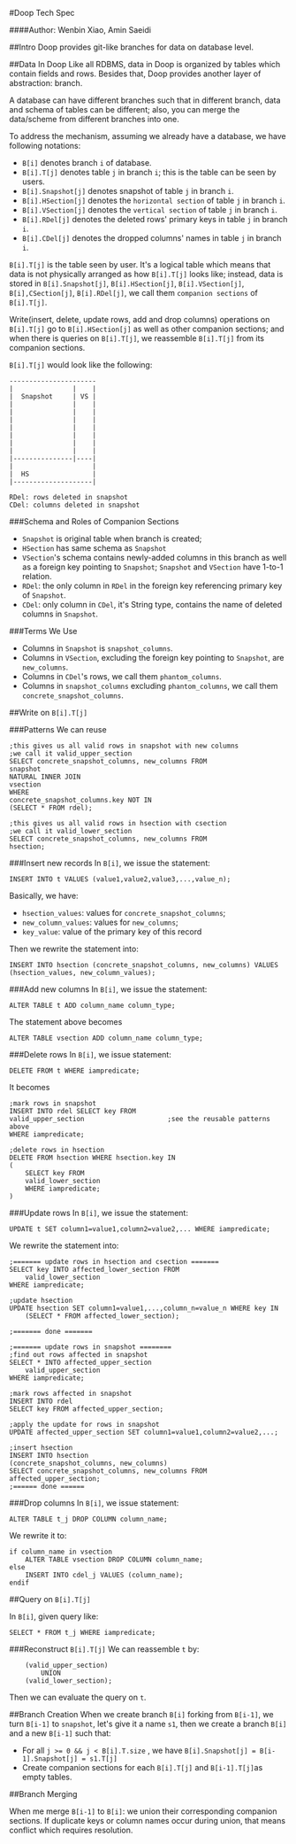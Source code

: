 #Doop Tech Spec

####Author: Wenbin Xiao, Amin Saeidi

##Intro
Doop provides git-like branches for data on database level.

##Data In Doop
Like all RDBMS, data in Doop is organized by tables which contain fields and rows. 
Besides that, Doop provides another layer of abstraction: branch.

A database can have different branches such that in different branch, 
data and schema of tables can be different; also, you can merge the data/scheme from different branches into one.

To address the mechanism, assuming we already have a database, we have following notations:

* `B[i]` denotes branch `i` of database.
* `B[i].T[j]` denotes table `j` in branch `i`; this is the table can be seen by users.
* `B[i].Snapshot[j]` denotes snapshot of table `j` in branch `i`.
* `B[i].HSection[j]` denotes the `horizontal section` of table `j` in branch `i`.
* `B[i].VSection[j]` denotes the `vertical section` of table `j` in branch `i`.
* `B[i].RDel[j]` denotes the deleted rows' primary keys in table `j` in branch `i`.
* `B[i].CDel[j]` denotes the dropped columns' names in table `j` in branch `i`.

`B[i].T[j]` is the table seen by user. It's a logical table which means that data is 
not physically arranged as how `B[i].T[j]` looks like; instead, data is 
stored in `B[i].Snapshot[j]`, `B[i].HSection[j]`, `B[i].VSection[j]`, `B[i],CSection[j]`, `B[i].RDel[j]`, 
we call them `companion sections` of `B[i].T[j]`. 

Write(insert, delete, update rows, add and drop columns) operations on `B[i].T[j]` go 
to `B[i].HSection[j]` as well as other companion sections; and when there is queries on `B[i].T[j]`, 
we reassemble `B[i].T[j]` from its companion sections. 

`B[i].T[j]` would look like the following:

    ----------------------
    |               |    |
    |  Snapshot     | VS |
    |               |    |
    |               |    |
    |               |    |
    |               |    |
    |               |    |
    |               |    |
    |               |    |
    |---------------|----|
    |                    |
    |  HS                |
    |--------------------|

    RDel: rows deleted in snapshot
    CDel: columns deleted in snapshot

###Schema and Roles of Companion Sections

* `Snapshot` is original table when branch is created;
* `HSection` has same schema as `Snapshot`
* `VSection`'s schema contains newly-added columns in this branch as well as a foreign key pointing to `Snapshot`; `Snapshot` and `VSection` have 1-to-1 relation.
* `RDel`: the only column in `RDel` in the foreign key referencing primary key of `Snapshot`.
* `CDel`: only column in `CDel`, it's String type, contains the name of deleted columns in `Snapshot`. 


###Terms We Use

* Columns in `Snapshot` is `snapshot_columns`.
* Columns in `VSection`, excluding the foreign key pointing to `Snapshot`, are `new_columns`.
* Columns in `CDel`'s rows, we call them `phantom_columns`.
* Columns in `snapshot_columns` excluding `phantom_columns`, we call them `concrete_snapshot_columns`.

##Write on `B[i].T[j]`

###Patterns We can reuse

    ;this gives us all valid rows in snapshot with new columns
    ;we call it valid_upper_section
    SELECT concrete_snapshot_columns, new_columns FROM 
    snapshot 
    NATURAL INNER JOIN 
    vsection
    WHERE 
    concrete_snapshot_columns.key NOT IN
    (SELECT * FROM rdel);

    ;this gives us all valid rows in hsection with csection
    ;we call it valid_lower_section
    SELECT concrete_snapshot_columns, new_columns FROM
    hsection;

###Insert new records
In `B[i]`, we issue the statement: 

    INSERT INTO t VALUES (value1,value2,value3,...,value_n);

Basically, we have:

* `hsection_values`: values for `concrete_snapshot_columns`;
* `new_column_values`: values for `new_columns`;
* `key_value`: value of the primary key of this record 

Then we rewrite the statement into:
        
    INSERT INTO hsection (concrete_snapshot_columns, new_columns) VALUES (hsection_values, new_column_values);

###Add new columns
In `B[i]`, we issue the statement:
    
    ALTER TABLE t ADD column_name column_type;

The statement above becomes

    ALTER TABLE vsection ADD column_name column_type;

###Delete rows
In `B[i]`, we issue statement:

    DELETE FROM t WHERE iampredicate;

It becomes

    ;mark rows in snapshot
    INSERT INTO rdel SELECT key FROM
    valid_upper_section                     ;see the reusable patterns above
    WHERE iampredicate;
    
    ;delete rows in hsection
    DELETE FROM hsection WHERE hsection.key IN
    (
        SELECT key FROM 
        valid_lower_section
        WHERE iampredicate;
    )
    

###Update rows
In `B[i]`, we issue the statement:

    UPDATE t SET column1=value1,column2=value2,... WHERE iampredicate;
    

We rewrite the statement into:
    
    ;======= update rows in hsection and csection =======
    SELECT key INTO affected_lower_section FROM 
        valid_lower_section
    WHERE iampredicate;

    ;update hsection
    UPDATE hsection SET column1=value1,...,column_n=value_n WHERE key IN 
        (SELECT * FROM affected_lower_section);

    ;======= done =======

    ;======= update rows in snapshot ========
    ;find out rows affected in snapshot
    SELECT * INTO affected_upper_section
        valid_upper_section
    WHERE iampredicate;

    ;mark rows affected in snapshot
    INSERT INTO rdel
    SELECT key FROM affected_upper_section;

    ;apply the update for rows in snapshot
    UPDATE affected_upper_section SET column1=value1,column2=value2,...; 

    ;insert hsection 
    INSERT INTO hsection
    (concrete_snapshot_columns, new_columns) 
    SELECT concrete_snapshot_columns, new_columns FROM affected_upper_section;
    ;====== done ======
    

###Drop columns
In `B[i]`, we issue statement:

    ALTER TABLE t_j DROP COLUMN column_name;

We rewrite it to:

    if column_name in vsection
        ALTER TABLE vsection DROP COLUMN column_name; 
    else
        INSERT INTO cdel_j VALUES (column_name); 
    endif
    
##Query on `B[i].T[j]` 

In `B[i]`, given query like:

    SELECT * FROM t_j WHERE iampredicate;

###Reconstruct `B[i].T[j]`
We can reassemble `t` by:

        (valid_upper_section)
            UNION
        (valid_lower_section);

Then we can evaluate the query on `t`. 
        

##Branch Creation
When we create branch `B[i]` forking from `B[i-1]`, we turn `B[i-1]` to `snapshot`, 
let's give it a name `s1`, then we create a branch `B[i]` and a new `B[i-1]` such that:

* For all  `j >= 0 && j < B[i].T.size` , we have `B[i].Snapshot[j] = B[i-1].Snapshot[j] = s1.T[j]`
* Create companion sections for each `B[i].T[j]`  and `B[i-1].T[j]`as empty tables.

##Branch Merging

When me merge `B[i-1]` to `B[i]`: we union their corresponding companion sections. 
If duplicate keys or column names occur during union, that means conflict which requires resolution.

